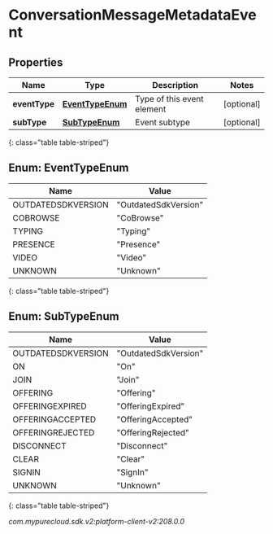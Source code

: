 # ConversationMessageMetadataEvent


## Properties

| Name | Type | Description | Notes |
| ------------ | ------------- | ------------- | ------------- |
| **eventType** | [**EventTypeEnum**](#Enum--EventTypeEnum) | Type of this event element |  [optional] |
| **subType** | [**SubTypeEnum**](#Enum--SubTypeEnum) | Event subtype |  [optional] |
{: class="table table-striped"}


## Enum: EventTypeEnum

| Name | Value |
| ---- | ----- |
| OUTDATEDSDKVERSION | &quot;OutdatedSdkVersion&quot; | 
| COBROWSE | &quot;CoBrowse&quot; | 
| TYPING | &quot;Typing&quot; | 
| PRESENCE | &quot;Presence&quot; | 
| VIDEO | &quot;Video&quot; | 
| UNKNOWN | &quot;Unknown&quot; | 
{: class="table table-striped"}


## Enum: SubTypeEnum

| Name | Value |
| ---- | ----- |
| OUTDATEDSDKVERSION | &quot;OutdatedSdkVersion&quot; | 
| ON | &quot;On&quot; | 
| JOIN | &quot;Join&quot; | 
| OFFERING | &quot;Offering&quot; | 
| OFFERINGEXPIRED | &quot;OfferingExpired&quot; | 
| OFFERINGACCEPTED | &quot;OfferingAccepted&quot; | 
| OFFERINGREJECTED | &quot;OfferingRejected&quot; | 
| DISCONNECT | &quot;Disconnect&quot; | 
| CLEAR | &quot;Clear&quot; | 
| SIGNIN | &quot;SignIn&quot; | 
| UNKNOWN | &quot;Unknown&quot; | 
{: class="table table-striped"}




_com.mypurecloud.sdk.v2:platform-client-v2:208.0.0_

